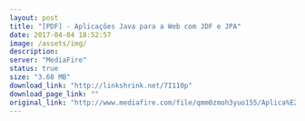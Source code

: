 ```yaml
---
layout: post
title: "[PDF] - Aplicações Java para a Web com JDF e JPA"
date: 2017-04-04 18:52:57
image: /assets/img/
description:
server: "MediaFire"
status: true
size: "3.68 MB"
download_link: "http://linkshrink.net/7I110p"
download_page_link: ""
original_link: "http://www.mediafire.com/file/qmm0zmoh3yuo155/Aplica%E2%94%9C%D0%B7%E2%94%9C%E2%95%A1es_Java_para_a_Web_Com_JDF_e_JPA.pdf"
---
```

